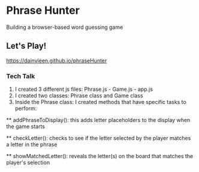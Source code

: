 # Phrase Hunter
Building a browser-based word guessing game

## Let's Play!
https://dainyleen.github.io/phraseHunter

### Tech Talk
1. I created 3 different js files: Phrase.js - Game.js - app.js
2. I created two classes: Phrase class and Game class
3. Inside the Phrase class: I created methods that have specific tasks to perform:

** addPhraseToDisplay(): this adds letter placeholders to the display when the game starts

** checkLetter(): checks to see if the letter selected by the player matches a letter in the phrase

** showMatchedLetter(): reveals the letter(s) on the board that matches the player's selection

